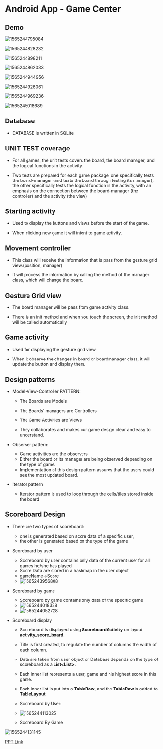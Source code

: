 # Android App - Game Center

## Demo

![1565244795084](./readme_img/login_page)

![1565244828232](./readme_img/game_list)

![1565244898211](./readme_img/sliding_tiles)

![1565244862033](./readme_img/sliding_tiles_5x5)

![1565244944956](./readme_img/sudoku)

![1565244926061](./readme_img/sudoku_normal)

![1565244969236](./readme_img/picture_match)

![1565245018689](./readme_img/picture_match_6x6)

## Database

* DATABASE is written in SQLite

## UNIT TEST coverage

* For all games, the unit tests covers the board, the board manager, and the logical functions in the activity.

* Two tests are prepared for each game package: one specifically tests the board-manager (and tests the board through testing its manager), the other specifically tests the logical function in the activity, with an emphasis on the connection between the board-manager (the controller) and the activity (the view)

## Starting activity

* Used to display the buttons and views before the start of the game.

* When clicking new game it will intent to game activity.

## Movement controller

* This class will receive the information that is pass from the gesture grid view.(position, manager)

* It will process the information by calling the method of the manager class, which will change the board.

## Gesture Grid view

* The board manager will be pass from game activity class.

* There is an init method and when you touch the screen, the init method will be called automatically

## Game activity

* Used for displaying the gesture grid view

* When it observe the changes in board or boardmanager class, it will update the button and display them.

## Design patterns

* Model-View-Controller PATTERN:

  * The Boards are Models

  * The Boards’ managers are Controllers

  * The Game Activities are Views

  * They collaborates and makes our game design clear and easy to understand.

* Observer pattern:

  * Game activities are the observers
  * Either the board or its manager are being observed depending on the type of game.
  * Implementation of this design pattern assures that the users could see the most updated board.

* Iterator pattern

  * Iterator pattern is used to loop through the cells/tiles stored inside the board

## Scoreboard Design

* There are two types of  scoreboard:
  * one is generated based on score data of a specific user, 
  * the other is generated based on the type of the game

* Scoreboard by user

  * Scoreboard by user contains only data of the current user for all games he/she has played
  * Score Data are stored in a hashmap in the user object
  * gameName→Score
  * ![1565243956808](./readme_img/ScoreboardByUser)

* Scoreboard by game

  * Scoreboard by game contains only data of the specific game
  * ![1565244018338](./readme_img/ScoreboardByGame)
  * ![1565244052728](./readme_img/ScoreboardByGame2)

* Scoreboard display

  * Scoreboard is displayed using **ScoreboardActivity** on layout **activity_score_board**.

  * Title is first created, to regulate the number of columns the width of each column.

  * Data are taken from user object or Database depends on the type of scoreboard as a  **List<List<String>>**.

  * Each inner list represents a user, game and his highest score in this game.

  * Each inner list is put into a **TableRow**, and the **TableRow** is added to **TableLayout**
  * Scoreboard by User:
  * ![1565244113025](./readme_img/scoreboard_display)
  * Scoreboard By Game

![1565244131145](./readme_img/scoreboard_display2)

[PPT Link](./README.pptx)


